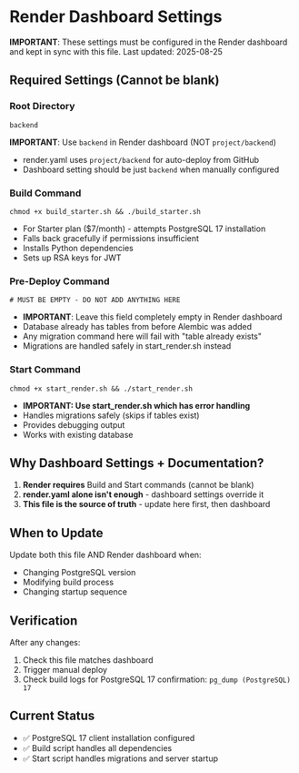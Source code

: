 # Render Dashboard Settings

**IMPORTANT**: These settings must be configured in the Render dashboard and kept in sync with this file.
Last updated: 2025-08-25

## Required Settings (Cannot be blank)

### Root Directory
```
backend
```
**IMPORTANT**: Use `backend` in Render dashboard (NOT `project/backend`)
- render.yaml uses `project/backend` for auto-deploy from GitHub
- Dashboard setting should be just `backend` when manually configured

### Build Command
```
chmod +x build_starter.sh && ./build_starter.sh
```
- For Starter plan ($7/month) - attempts PostgreSQL 17 installation
- Falls back gracefully if permissions insufficient
- Installs Python dependencies
- Sets up RSA keys for JWT

### Pre-Deploy Command
```
# MUST BE EMPTY - DO NOT ADD ANYTHING HERE
```
- **IMPORTANT**: Leave this field completely empty in Render dashboard
- Database already has tables from before Alembic was added
- Any migration command here will fail with "table already exists"
- Migrations are handled safely in start_render.sh instead

### Start Command  
```
chmod +x start_render.sh && ./start_render.sh
```
- **IMPORTANT: Use start_render.sh which has error handling**
- Handles migrations safely (skips if tables exist)
- Provides debugging output
- Works with existing database

## Why Dashboard Settings + Documentation?

1. **Render requires** Build and Start commands (cannot be blank)
2. **render.yaml alone isn't enough** - dashboard settings override it
3. **This file is the source of truth** - update here first, then dashboard

## When to Update

Update both this file AND Render dashboard when:
- Changing PostgreSQL version
- Modifying build process
- Changing startup sequence

## Verification

After any changes:
1. Check this file matches dashboard
2. Trigger manual deploy
3. Check build logs for PostgreSQL 17 confirmation: `pg_dump (PostgreSQL) 17`

## Current Status
- ✅ PostgreSQL 17 client installation configured
- ✅ Build script handles all dependencies
- ✅ Start script handles migrations and server startup